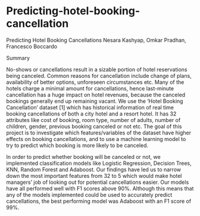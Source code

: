 # Predicting-hotel-booking-cancellation
Predicting Hotel Booking Cancellations
Nesara Kashyap, Omkar Pradhan, Francesco Boccardo

Summary

No-shows or cancellations result in a sizable portion of hotel reservations being canceled. Common reasons for cancellation include change of plans, availability of better options, unforeseen circumstances etc. Many of the hotels charge a minimal amount for cancellations, hence last-minute cancellation has a huge impact on hotel revenues, because the canceled bookings generally end up remaining vacant. We use the ‘Hotel Booking Cancellation’ dataset [1] which has historical information of real time booking cancellations of both a city hotel and a resort hotel. It has 32 attributes like cost of booking, room type, number of adults, number of children, gender, previous booking canceled or not etc. The goal of this project is to investigate which features/variables of the dataset have higher effects on booking cancellations, and to use a machine learning model to try to predict which booking is more likely to be canceled. 

In order to predict whether booking will be canceled or not, we implemented classification models like Logistic Regression, Decision Trees, KNN, Random Forest and Adaboost. Our findings have led us to narrow down the most important features from 32 to 5 which would make hotel managers’ job of looking out for potential cancellations easier. Our models have all performed well with F1 scores above 90%. Although this means that any of the models implemented could be used to accurately predict cancellations, the best performing model was Adaboost with an F1 score of 99%. 
